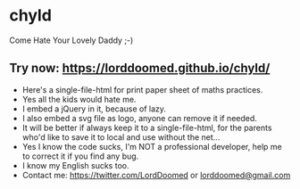 # chyld
Come Hate Your Lovely Daddy ;-)

## Try now:  https://lorddoomed.github.io/chyld/
* Here's a single-file-html for print paper sheet of maths practices.
* Yes all the kids would hate me.
* I embed a jQuery in it, because of lazy.
* I also embed a svg file as logo, anyone can remove it if needed.
* It will be better if always keep it to a single-file-html, for the parents who'd like to save it to local and use without the net...
* Yes I know the code sucks, I'm NOT a professional developer, help me to correct it if you find any bug.
* I know my English sucks too.
* Contact me: https://twitter.com/LordDoomed or lorddoomed@gmail.com
